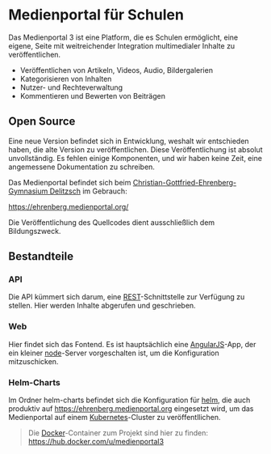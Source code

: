 # Medienportal für Schulen

Das Medienportal 3 ist eine Platform, die es Schulen ermöglicht, eine eigene, Seite mit weitreichender Integration multimedialer Inhalte zu veröffentlichen.

- Veröffentlichen von Artikeln, Videos, Audio, Bildergalerien
- Kategorisieren von Inhalten
- Nutzer- und Rechteverwaltung
- Kommentieren und Bewerten von Beiträgen

## Open Source

Eine neue Version befindet sich in Entwicklung, weshalt wir entschieden haben, die alte Version zu veröffentlichen.
Diese Veröffentlichung ist absolut unvollständig. Es fehlen einige Komponenten, und wir haben keine Zeit, eine angemessene Dokumentation zu schreiben.

Das Medienportal befindet sich beim [Christian-Gottfried-Ehrenberg-Gymnasium Delitzsch](https://www.ehrenberg-gymnasium.de/ehrenberg/startseite/) im Gebrauch:

https://ehrenberg.medienportal.org/

Die Veröffentlichung des Quellcodes dient ausschließlich dem Bildungszweck.

## Bestandteile

### API

Die API kümmert sich darum, eine [REST](https://de.wikipedia.org/wiki/Representational_State_Transfer)-Schnittstelle zur Verfügung zu stellen.
Hier werden Inhalte abgerufen und geschrieben.

### Web

Hier findet sich das Fontend. Es ist hauptsächlich eine [AngularJS](https://angularjs.org/)-App, der ein kleiner [node](https://nodejs.org)-Server vorgeschalten ist,
um die Konfiguration mitzuschicken.

### Helm-Charts

Im Ordner helm-charts befindet sich die Konfiguration für [helm](https://helm.sh/), die auch produktiv auf https://ehrenberg.medienportal.org eingesetzt wird, um das Medienportal auf einem [Kubernetes](https://kubernetes.io/)-Cluster zu veröffentllichen.

> Die [Docker](https://docker.com)-Container zum Projekt sind hier zu finden: https://hub.docker.com/u/medienportal3